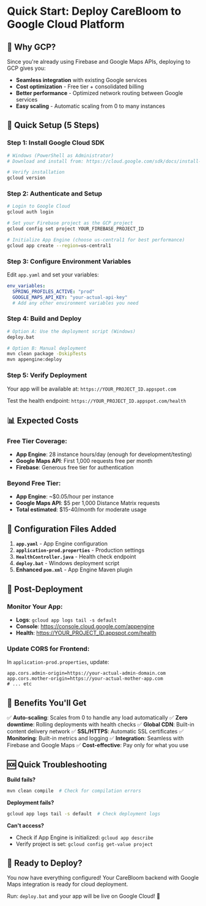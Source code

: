 # Quick Start: Deploy CareBloom to Google Cloud Platform

## 🎯 Why GCP?
Since you're already using Firebase and Google Maps APIs, deploying to GCP gives you:
- **Seamless integration** with existing Google services
- **Cost optimization** - Free tier + consolidated billing
- **Better performance** - Optimized network routing between Google services
- **Easy scaling** - Automatic scaling from 0 to many instances

## 🚀 Quick Setup (5 Steps)

### Step 1: Install Google Cloud SDK
```bash
# Windows (PowerShell as Administrator)
# Download and install from: https://cloud.google.com/sdk/docs/install-sdk

# Verify installation
gcloud version
```

### Step 2: Authenticate and Setup
```bash
# Login to Google Cloud
gcloud auth login

# Set your Firebase project as the GCP project
gcloud config set project YOUR_FIREBASE_PROJECT_ID

# Initialize App Engine (choose us-central1 for best performance)
gcloud app create --region=us-central1
```

### Step 3: Configure Environment Variables
Edit `app.yaml` and set your variables:
```yaml
env_variables:
  SPRING_PROFILES_ACTIVE: "prod"
  GOOGLE_MAPS_API_KEY: "your-actual-api-key"
  # Add any other environment variables you need
```

### Step 4: Build and Deploy
```bash
# Option A: Use the deployment script (Windows)
deploy.bat

# Option B: Manual deployment
mvn clean package -DskipTests
mvn appengine:deploy
```

### Step 5: Verify Deployment
Your app will be available at: `https://YOUR_PROJECT_ID.appspot.com`

Test the health endpoint: `https://YOUR_PROJECT_ID.appspot.com/health`

## 📊 Expected Costs

### Free Tier Coverage:
- **App Engine**: 28 instance hours/day (enough for development/testing)
- **Google Maps API**: First 1,000 requests free per month
- **Firebase**: Generous free tier for authentication

### Beyond Free Tier:
- **App Engine**: ~$0.05/hour per instance
- **Google Maps API**: $5 per 1,000 Distance Matrix requests
- **Total estimated**: $15-40/month for moderate usage

## 🔧 Configuration Files Added

1. **`app.yaml`** - App Engine configuration
2. **`application-prod.properties`** - Production settings
3. **`HealthController.java`** - Health check endpoint
4. **`deploy.bat`** - Windows deployment script
5. **Enhanced `pom.xml`** - App Engine Maven plugin

## 🚦 Post-Deployment

### Monitor Your App:
- **Logs**: `gcloud app logs tail -s default`
- **Console**: https://console.cloud.google.com/appengine
- **Health**: https://YOUR_PROJECT_ID.appspot.com/health

### Update CORS for Frontend:
In `application-prod.properties`, update:
```properties
app.cors.admin-origin=https://your-actual-admin-domain.com
app.cors.mother-origin=https://your-actual-mother-app.com
# ... etc
```

## 🎯 Benefits You'll Get

✅ **Auto-scaling**: Scales from 0 to handle any load automatically
✅ **Zero downtime**: Rolling deployments with health checks
✅ **Global CDN**: Built-in content delivery network
✅ **SSL/HTTPS**: Automatic SSL certificates
✅ **Monitoring**: Built-in metrics and logging
✅ **Integration**: Seamless with Firebase and Google Maps
✅ **Cost-effective**: Pay only for what you use

## 🆘 Quick Troubleshooting

**Build fails?**
```bash
mvn clean compile  # Check for compilation errors
```

**Deployment fails?**
```bash
gcloud app logs tail -s default  # Check deployment logs
```

**Can't access?**
- Check if App Engine is initialized: `gcloud app describe`
- Verify project is set: `gcloud config get-value project`

## 🚀 Ready to Deploy?

You now have everything configured! Your CareBloom backend with Google Maps integration is ready for cloud deployment.

Run: `deploy.bat` and your app will be live on Google Cloud! 🎉
